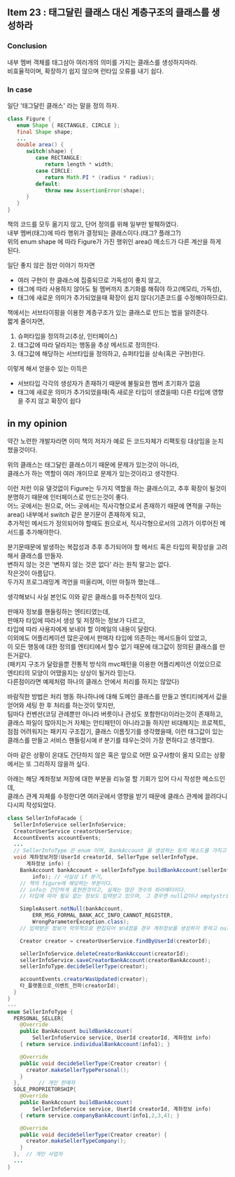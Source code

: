 ## Item 23 : 태그달린 클래스 대신 계층구조의 클래스를 생성하라
### Conclusion
내부 멤버 객체를 태그삼아 여러개의 의미를 가지는 클래스를 생성하지마라.  
비효율적이며, 확장하기 쉽지 않으며 런타임 오류를 내기 쉽다.  

### In case
일단 '태그달린 클래스' 라는 말을 정의 하자.
```java
class Figure {
   enum Shape { RECTANGLE, CIRCLE };
   final Shape shape;
   ...
   double area() {
      switch(shape) {
         case RECTANGLE:
            return length * width;
         case CIRCLE:
            return Math.PI * (radius * radius);
         default:
            throw new AssertionError(shape);
      }
   }
}
```
책의 코드를 모두 옮기지 않고, 단어 정의를 위해 일부만 발췌하였다.    
내부 멤버(태그)에 따라 행위가 결정되는 클래스이다.(태그? 플래그?)   
위의 enum shape 에 따라 Figure가 가진 행위인 area() 메소드가 다른 계산을 하게 된다. 

일단 좋지 않은 점만 이야기 하자면 
- 여러 구현이 한 클래스에 집중되므로 가독성이 좋지 않고,  
- 태그에 따라 사용하지 않아도 될 멤버까지 초기화를 해줘야 하고(메모리, 가독성),  
- 태그에 새로운 의미가 추가되었을때 확장이 쉽지 않다(기존코드를 수정해야하므로).

책에서는 서브타이핑을 이용한 계층구조가 있는 클래스로 만드는 법을 알려준다.  
짧게 줄이자면,  
1. 슈퍼타입을 정의하고(추상, 인터페이스)
2. 태그값에 따라 달라지는 행동을 추상 메서드로 정의한다.
3. 태그값에 해당하는 서브타입을 정의하고, 슈퍼타입을 상속(혹은 구현)한다.

이렇게 해서 얻을수 있는 이득은
- 서브타입 각각의 생성자가 존재하기 때문에 불필요한 멤버 초기화가 없음
- 태그에 새로운 의미가 추가되었을때(즉 새로운 타입이 생겼을때) 다른 타입에 영향을 주지 않고 확장이 쉽다



## in my opinion
약간 노련한 개발자라면 이미 책의 저자가 예로 든 코드자체가 리팩토링 대상임을 눈치챘을것이다.  

위의 클래스는 태그달린 클래스이기 때문에 문제가 있는것이 아니라,   
클래스가 하는 역할이 여러 개이므로 문제가 있는것이라고 생각한다.

이런 저런 이유 댈것없이 Figure는 두가지 역할을 하는 클래스이고, 추후 확장이 될것이 분명하기 때문에 인터페이스로 만드는것이 좋다.  
어느 곳에서는 원으로, 어느 곳에서는 직사각형으로서 존재하기 때문에 면적을 구하는 area() 내부에서 switch 같은 분기문이 존재하게 되고,  
추가적인 메서드가 정의되어야 할때도 원으로서, 직사각형으로서의 고려가 이루어진 메서드를 추가해야한다.

분기문때문에 발생하는 복잡성과 추후 추가되어야 할 메서드 혹은 타입의 확장성을 고려해서 클래스를 만들자.  
변하지 않는 것은 '변하지 않는 것은 없다' 라는 원칙 말고는 없다.  
작은것이 아름답다.  
두가지 프로그래밍계 격언을 떠올리며, 이만 마칠까 했는데...  


생각해보니 사실 본인도 이와 같은 클래스를 마주친적이 있다.

판매자 정보를 핸들링하는 엔티티였는데,  
판매자 타입에 따라서 생성 및 저장하는 정보가 다르고,   
타입에 따라 사용자에게 보내야 할 이메일의 내용이 달랐다.  
이외에도 어플리케이션 많은곳에서 판매자 타입에 의존하는 메서드들이 있었고,  
이 모든 행동에 대한 정의를 엔티티에서 할수 없기 때문에 태그값이 정의된 클래스를 만든거같다.  
(패키지 구조가 달랐을뿐 전통적 방식의 mvc패턴을 이용한 어플리케이션 이었으므로 엔티티의 모양이 어땠을지는 상상이 될거라 믿는다.  
다른점이라면 예제처럼 하나의 클래스 안에서 처리를 하지는 않았다)

바람직한 방법은 처리 행동 하나하나에 대해 도메인 클래스를 만들고 엔티티에게서 값을 얻어와 세팅 한 후 처리를 하는것이 맞지만,   
팀마다 컨벤션(코딩 관례뿐만 아니라 버릇이나 관성도 포함한다)이라는것이 존재하고,   
클래스 파일이 많아지는거 자체는 안티패턴이 아니라고들 하지만 비대해지는 프로젝트, 점점 어려워지는 패키지 구조잡기, 클래스 이름짓기를 생각했을때, 이런 태그값이 있는 클래스를 만들고 서비스 핸들링시에 if 분기를 태우는것이 가장 편하다고 생각했다.

아마 같은 상황이 온대도 간단하지 않은 혹은 앞으로 어떤 요구사항이 올지 모르는 상황에서는 또 그리하지 않을까 싶다.

아래는 해당 계좌정보 저장에 대한 부분을 리뉴얼 할 기회가 있어 다시 작성한 메소드인데,  
클래스 관계 자체를 수정한다면 여러곳에서 영향을 받기 때문에 클래스 관계에 끌려다니다시피 작성되었다.
```java
class SellerInfoFacade {
  SellerInfoService sellerInfoService;
  CreatorUserService creatorUserService;
  AccountEvents accountEvents;
  ...
  // SellerInfoType 은 enum 이며, BankAccount 를 생성하는 등의 메소드를 가지고 있음.
  void 계좌정보저장(UserId creatorId, SellerType sellerInfoType,
      계좌정보 info) {
    BankAccount bankAccount = sellerInfoType.buildBankAccount(sellerInfoService, creatorId,
        info); // 사실상 if 분기, 
    // 책의 figure에 해당하는 부분이다. 
    // info는 간단하게 표현한것이고, 실제는 많은 갯수의 파라메터이다. 
    // 타입에 따라 필요 없는 정보도 입력받고 있으며, 그 경우엔 null값이나 emptystring이 넘겨진다.

    SimpleAssert.notNull(bankAccount,
        ERR_MSG_FORMAL_BANK_ACC_INFO_CANNOT_REGISTER,
        WrongParameterException.class);
    // 입력받은 정보가 악의적으로 편집되어 보내졌을 경우 계좌정보를 생성하지 못하고 null을 리턴하게끔 작성되어 있기 때문에 여기서 catch하여 throw시킴

    Creator creator = creatorUserService.findByUserId(creatorId);

    sellerInfoService.deleteCreatorBankAccount(creatorId);
    sellerInfoService.saveCreatorBankAccount(creatorBankAccount);
    sellerInfoType.decideSellerType(creator);

    accountEvents.creatorWasUpdated(creator);
    타_플랫폼으로_이벤트_전파(creatorId);
  }
}
---
enum SellerInfoType {
  PERSONAL_SELLER{
    @Override
    public BankAccount buildBankAccount(
        SellerInfoService service, UserId creatorId, 계좌정보 info)
    { return service.individualBankAccount(info1); }

    @Override
    public void decideSellerType(Creator creator) {
      creator.makeSellerTypePersonal();
    }
  },      // 개인 판매자
  SOLE_PROPRIETORSHIP{
    @Override
    public BankAccount buildBankAccount(
        SellerInfoService service, UserId creatorId, 계좌정보 info)
    { return service.companyBankAccount(info1,2,3,4); }

    @Override
    public void decideSellerType(Creator creator) {
      creator.makeSellerTypeCompany();
    }
  },  // 개인 사업자
  ...
}
```


